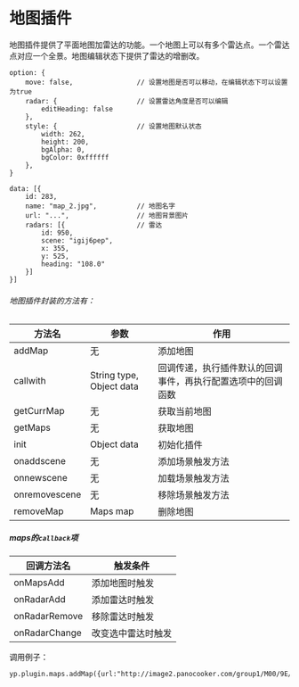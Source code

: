 # 地图插件

地图插件提供了平面地图加雷达的功能。一个地图上可以有多个雷达点。一个雷达点对应一个全景。地图编辑状态下提供了雷达的增删改。

    option: {
        move: false,                // 设置地图是否可以移动，在编辑状态下可以设置为true
        radar: {                    // 设置雷达角度是否可以编辑
            editHeading: false
        },
        style: {                    // 设置地图默认状态
            width: 262,
            height: 200,
            bgAlpha: 0,
            bgColor: 0xffffff
        },
    }

    data: [{
        id: 283,
        name: "map_2.jpg",          // 地图名字
        url: "...",                 // 地图背景图片
        radars: [{                  // 雷达
            id: 950,
            scene: "igij6pep",
            x: 355,
            y: 525,
            heading: "108.0"
        }]
    }]



###### 地图插件封装的方法有：

方法名 |  参数 |  作用
-----|----|----
addMap | 无 | 添加地图
callwith | String type, Object data | 回调传递，执行插件默认的回调事件，再执行配置选项中的回调函数 
getCurrMap | 无 | 获取当前地图
getMaps | 无 | 获取地图
init | Object data | 初始化插件
onaddscene | 无 | 添加场景触发方法
onnewscene | 无 | 加载场景触发方法
onremovescene | 无 | 移除场景触发方法
removeMap | Maps map | 删除地图


##### maps的`callback`项

回调方法名 | 触发条件
-----| ----
onMapsAdd |  添加地图时触发
onRadarAdd | 添加雷达时触发
onRadarRemove |  移除雷达时触发
onRadarChange |  改变选中雷达时触发


调用例子：

    yp.plugin.maps.addMap({url:"http://image2.panocooker.com/group1/M00/9E/AB/rBELCleVpryAUknyAABYAIyWf_0954.png",name:"mapa"})








